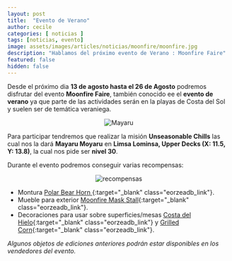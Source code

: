 ```yaml
---
layout: post
title:  "Evento de Verano"
author: cecile
categories: [ noticias ]
tags: [noticias, evento]
image: assets/images/articles/noticias/moonfire/moonfire.jpg
description: "Hablamos del próximo evento de Verano : Moonfire Faire"
featured: false
hidden: false
---
```


Desde el próximo dia **13 de agosto hasta el 26 de Agosto** podremos disfrutar del evento **Moonfire Faire**, también conocido ee el **evento de verano** ya que parte de las actividades serán en la playas de Costa del Sol y suelen ser de temática veraniega.

<p align="center"><img src="{{ site.baseurl }}/assets/images/articles/noticias/moonfire/mayaru.jpg" alt="Mayaru"/></p>

Para participar tendremos que realizar la misión **Unseasonable Chills** las cual nos la dará **Mayaru Moyaru** en **Limsa Lominsa, Upper Decks (X: 11.5, Y: 13.8)**, la cual nos pide ser **nivel 30**.

Durante el evento podremos conseguir varias recompensas:

<p align="center"><img src="{{ site.baseurl }}/assets/images/articles/noticias/moonfire/recompensas.jpg" alt="recompensas"/></p>

- Montura [Polar Bear Horn ](https://eu.finalfantasyxiv.com/lodestone/playguide/db/item/2622f246a55/){:target="_blank" class="eorzeadb_link"}.
- Mueble para exterior [Moonfire Mask Stall](https://eu.finalfantasyxiv.com/lodestone/playguide/db/item/89d1fe1798a/){:target="_blank" class="eorzeadb_link"}.
- Decoraciones para usar sobre superficies/mesas [Costa del Hielo](https://eu.finalfantasyxiv.com/lodestone/playguide/db/item/e6d12643053/){:target="_blank" class="eorzeadb_link"} y [Grilled Corn](https://eu.finalfantasyxiv.com/lodestone/playguide/db/item/4ce4beb34dc/){:target="_blank" class="eorzeadb_link"}.

*Algunos objetos de ediciones anteriores podrán estar disponibles en los vendedores del evento.*